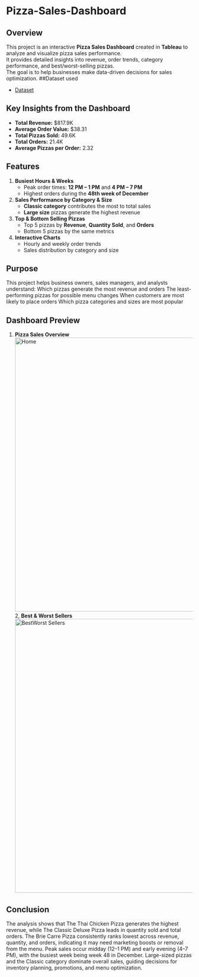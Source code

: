 
# Pizza-Sales-Dashboard

##  Overview
This project is an interactive **Pizza Sales Dashboard** created in **Tableau** to analyze and visualize pizza sales performance.  
It provides detailed insights into revenue, order trends, category performance, and best/worst-selling pizzas.  
The goal is to help businesses make data-driven decisions for sales optimization.
##Dataset used
- <a href="https://github.com/YerukulaRajani/Pizza-Sales-Dashboard/blob/main/pizza_sales.csv">Dataset</a>

##  Key Insights from the Dashboard
- **Total Revenue:** $817.9K  
- **Average Order Value:** $38.31  
- **Total Pizzas Sold:** 49.6K  
- **Total Orders:** 21.4K  
- **Average Pizzas per Order:** 2.32  


##  Features
1. **Busiest Hours & Weeks**
   - Peak order times: **12 PM – 1 PM** and **4 PM – 7 PM**
   - Highest orders during the **48th week of December**   
2. **Sales Performance by Category & Size**
   - **Classic category** contributes the most to total sales
   - **Large size** pizzas generate the highest revenue
3. **Top & Bottom Selling Pizzas**
   - Top 5 pizzas by **Revenue**, **Quantity Sold**, and **Orders**
   - Bottom 5 pizzas by the same metrics
4. **Interactive Charts**
   - Hourly and weekly order trends
   - Sales distribution by category and size

 ##   Purpose
This project helps business owners, sales managers, and analysts understand:
Which pizzas generate the most revenue and orders
The least-performing pizzas for possible menu changes
When customers are most likely to place orders
Which pizza categories and sizes are most popular

##  Dashboard Preview
1.    **Pizza Sales Overview**
      <img width="1300" height="740" alt="Home" src="https://github.com/user-attachments/assets/233fc761-c2c7-4adf-b471-8bff5fb60331" />
2,    **Best & Worst Sellers**
      <img width="1300" height="740" alt="BestWorst Sellers" src="https://github.com/user-attachments/assets/ba80216e-89a8-4269-83af-947c8a930a98" />

##  Conclusion
The analysis shows that The Thai Chicken Pizza generates the highest revenue, while The Classic Deluxe Pizza leads in quantity sold and total orders.
The Brie Carre Pizza consistently ranks lowest across revenue, quantity, and orders, indicating it may need marketing boosts or removal from the menu.
Peak sales occur midday (12–1 PM) and early evening (4–7 PM), with the busiest week being week 48 in December.
Large-sized pizzas and the Classic category dominate overall sales, guiding decisions for inventory planning, promotions, and menu optimization.
